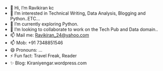 - 👋 Hi, I’m Ravikiran kc
- 👀 I’m interested in Technical Writing, Data Analysis, Blogging and Python..ETC...
- 🌱 I’m currently exploring Python.
- 💞️ I’m looking to collaborate to work on the Tech Pub and Data domain..
- 📫 Mail me: Ravikiran_24@yahoo.com
- 📫 Mob: +91 7348851546
- 😄 Pronouns: ...
- ⚡ Fun fact: Travel Freak, Reader
- ✨ Blog: Kiraniyengar.wordpress.com

<!---
24Ravikirankc/24Ravikirankc is a ✨ special ✨ repository because its `README.md` (this file) appears on your GitHub profile.
You can click the Preview link to take a look at your changes.
--->
